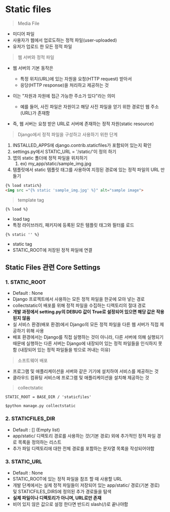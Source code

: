 # Static files

> Media File

- 미디어 파일
- 사용자가 웹에서 업로도하는 정적 파일(user-uploaded)
- 유저가 업로드 한 모든 정적 파일



> 웹 서버와 정적 파일

- 웹 서버의 기본 동작은
  - 특정 위치(URL)에 있는 자원을 요청(HTTP request) 받아서
  - 응당(HTTP response)을 처리하고 제공하는 것

- 이는 "자원과 자원에 접근 가능한 주소가 있다"라는 의미
  - 예를 들어, 사진 파일은 자원이고 해당 사진 파일을 얻기 위한 경로인 웹 주소(URL)가 존재함
- 즉, 웹 서버는 요청 받은 URL로 서버에 존재하는 정적 자원(static resource)



> Django에서 정적 파일을 구성하고 사용하기 위한 단계

1. INSTALLED_APPS에 django.contrib.staticfiles가 포함되어 있는지 확인
2. settings.py에서 STATIC_URL = '/static/'이 정의 하기
3. 앱의 static 폴더에 정적 파일을 위치하기
   1. ex) my_app/static/sample_img.jpg
4. 템플릿에서 static 템플릿 태그를 사용하여 지정된 경로에 있는 정적 파일의 URL 만들기

```html
{% load static%}
<img src ="{% static 'sample_img.jpg' %}" alt="sample image">
```



> template tag

```html
{% load %}
```

- load tag
- 특정 라이브러리, 패키지에 등록된 모든 템플릿 태그와 필터를 로드



```ㅗ싀
{% static '' %}
```

- static tag
- STATIC_ROOT에 저장된 정적 파일에 연결



## Static Files 관련 Core Settings

### 1. STATIC_ROOT

- Default : None
- Django 프로젝트에서 사용하는 모든 정적 파일을 한곳에 모아 넣는 경로
- collectstatic이 배포를 위해 정적 파일을 수집하는 디렉토리의 절대 경로
- **개발 과정에서 setting.py의 DEBUG 값이 True로 설정되어 있으면 해당 값은 작용된지 않음**
- 실 서비스 환경(배포 환경)에서 Django의 모든 정적 파일을 다른 웹 서버가 직접 제공하기 위해 사용
- 배포 환경에서는 Django를 직접 실행하는 것이 아니라, 다른 서버에 의해 실행되기 때문에 실행하는 다른 서버는 Django에 내장되어 있는 정적 파일들을 인식하지 못함 (내장되어 있는 정적 파일들을 밖으로 꺼내는 이유)



> 소프트웨어 배포

- 프로그램 및 애플리케이션을 서버와 같은 기기에 설치하여 서비스를 제공하는 것
- 클라우드 컴퓨팅 서비스에 프로그램 및 애플리케이션을 설치해 제공하는 것



> collectstatic

```
STATIC_ROOT = BASE_DIR / 'staticfiles'

$python manage.py collectstatic
```



### 2. STATICFILES_DIR

- Default : [] (Empty list)
- app/static/ 디렉토리 경로를 사용하는 것(기본 경로) 외에 추가적인 정적 파일 경로 목록을 정의하는 리스트
- 추가 파일 디렉토리에 대한 전체 경로를 포함하는 문자열 목록을 작성되어야함



### 3. STATIC_URL

- Default : None
- STATIC_ROOT에 있는 정적 파일을 참조 할 때 사용할 URL
- 개발 단계에서는 실제 정적 파일들이 저장되어 있는 app/static/ 경로(기본 경로) 및 STATICFILES_DIRS에 정의된 추가 경로들을 탐색
- **실제 파일이나 디렉토리가 아니며, URL로만 존재**
- 비어 있지 않은 값으로 설정 한다면 반드리 slash(/)로 끝나야함

